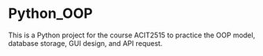 # Python_OOP

This is a Python project for the course ACIT2515 to practice the OOP model, database storage, GUI design, and API request.
